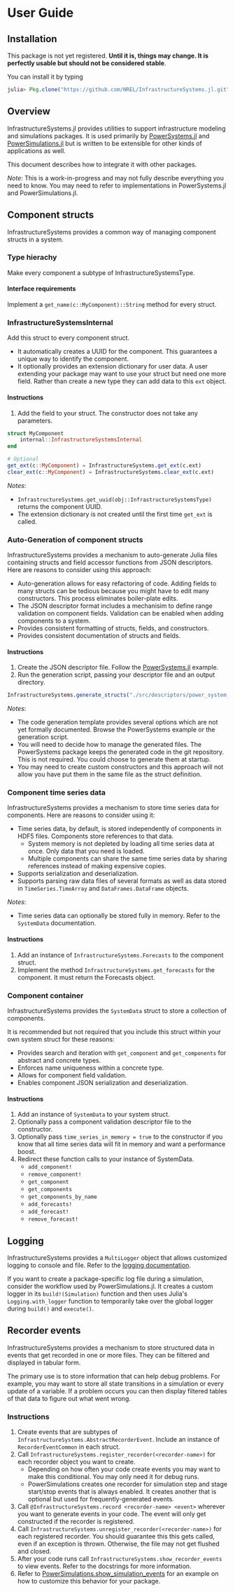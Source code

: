 # User Guide

## Installation

This package is not yet registered. **Until it is, things may change. It is perfectly
usable but should not be considered stable**.

You can install it by typing

```julia
julia> Pkg.clone("https://github.com/NREL/InfrastructureSystems.jl.git")
```

## Overview

InfrastructureSystems.jl provides utilities to support infrastructure modeling
and simulations packages.  It is used primarily by
[PowerSystems.jl](https://github.com/NREL-SIIP/PowerSystems.jl) and
[PowerSimulations.jl](https://github.com/NREL-SIIP/PowerSimulations.jl) but is
written to be extensible for other kinds of applications as well.

This document describes how to integrate it with other packages.

*Note*: This is a work-in-progress and may not fully describe everything you
need to know. You may need to refer to implementations in PowerSystems.jl and
PowerSimulations.jl.

## Component structs
InfrastructureSystems provides a common way of managing component structs in a
system.

### Type hierachy
Make every component a subtype of InfrastructureSystemsType.

#### Interface requirements
Implement a `get_name(c::MyComponent)::String` method for every struct.

### InfrastructureSystemsInternal
Add this struct to every component struct.

- It automatically creates a UUID for the component. This guarantees a unique
  way to identify the component.
- It optionally provides an extension dictionary for user data. A user
  extending your package may want to use your struct but need one more field.
  Rather than create a new type they can add data to this `ext` object.

#### Instructions

1. Add the field to your struct. The constructor does not take any parameters.
```julia
struct MyComponent
    internal::InfrastructureSystemsInternal
end

# Optional
get_ext(c::MyComponent) = InfrastructureSystems.get_ext(c.ext)
clear_ext(c::MyComponent) = InfrastructureSystems.clear_ext(c.ext)
```

*Notes*:
- `InfrastructureSystems.get_uuid(obj::InfrastructureSystemsType)` returns the
  component UUID.
- The extension dictionary is not created until the first time `get_ext` is
  called.

### Auto-Generation of component structs
InfrastructureSystems provides a mechanism to auto-generate Julia files
containing structs and field accessor functions from JSON descriptors. Here are
reasons to consider using this approach:

- Auto-generation allows for easy refactoring of code. Adding fields
  to many structs can be tedious because you might have to edit many
  constructors. This process eliminates boiler-plate edits.
- The JSON descriptor format includes a mechanisim to define range validation
  on component fields. Validation can be enabled when adding components to a
  system.
- Provides consistent formatting of structs, fields, and constructors.
- Provides consistent documentation of structs and fields.

#### Instructions

1. Create the JSON descriptor file. Follow the
   [PowerSystems.jl](https://github.com/NREL-SIIP/PowerSystems.jl/blob/master/src/descriptors/power_system_structs.json)
   example.
2. Run the generation script, passing your descriptor file and an output
   directory.

```julia
InfrastructureSystems.generate_structs("./src/descriptors/power_system_structs.json", "./src/models/generated")
```

*Notes*:
- The code generation template provides several options which are not yet
  formally documented. Browse the PowerSystems example or the generation script.
- You will need to decide how to manage the generated files. The PowerSystems
  package keeps the generated code in the git repository. This is not required.
  You could choose to generate them at startup.
- You may need to create custom constructors and this approach will not allow
  you have put them in the same file as the struct definition.

### Component time series data
InfrastructureSystems provides a mechanism to store time series data for
components. Here are reasons to consider using it:

- Time series data, by default, is stored independently of components in HDF5
  files. Components store references to that data.
  - System memory is not depleted by loading all time series data at once. Only
    data that you need is loaded.
  - Multiple components can share the same time series data by sharing
    references instead of making expensive copies.
- Supports serialization and deserialization.
- Supports parsing raw data files of several formats as well as data stored in
  `TimeSeries.TimeArray` and `DataFrames.DataFrame` objects.

*Notes*:
- Time series data can optionally be stored fully in memory. Refer to the
  `SystemData` documentation.

#### Instructions

1. Add an instance of `InfrastructureSystems.Forecasts` to the component struct.
2. Implement the method `InfrastructureSystems.get_forecasts` for the
   component. It must return the Forecasts object.

### Component container
InfrastructureSystems provides the `SystemData` struct to store a collection of
components.

It is recommended but not required that you include this struct within your own
  system struct for these reasons:

- Provides search and iteration with `get_component` and `get_components` for
  abstract and concrete types.
- Enforces name uniqueness within a concrete type.
- Allows for component field validation.
- Enables component JSON serialization and deserialization.

#### Instructions

1. Add an instance of `SystemData` to your system struct.
2. Optionally pass a component validation descriptor file to the constructor.
3. Optionally pass `time_series_in_memory = true` to the constructor if you
   know that all time series data will fit in memory and want a performance
   boost.
4. Redirect these function calls to your instance of SystemData.
   * `add_component!`
   * `remove_component!`
   * `get_component`
   * `get_components`
   * `get_components_by_name`
   * `add_forecasts!`
   * `add_forecast!`
   * `remove_forecast!`


## Logging
InfrastructureSystems provides a `MultiLogger` object that allows customized
logging to console and file. Refer to the [logging
documentation](./logging.md).

If you want to create a package-specific log file during a simulation, consider
the workflow used by PowerSimulations.jl. It creates a custom logger in its
`build!(Simulation)` function and then uses Julia's `Logging.with_logger`
function to temporarily take over the global logger during `build()` and
`execute()`.

## Recorder events
InfrastructureSystems provides a mechanism to store structured data in events
that get recorded in one or more files. They can be filtered and displayed in
tabular form.

The primary use is to store information that can help debug problems.  For
example, you may want to store all state transitions in a simulation or every
update of a variable.  If a problem occurs you can then display filtered tables
of that data to figure out what went wrong.

### Instructions
1. Create events that are subtypes of
   `InfrastructureSystems.AbstractRecorderEvent`. Include an instance of
   `RecorderEventCommon` in each struct.
2. Call `InfrastructureSystems.register_recorder(<recorder-name>)` for
   each recorder object you want to create.
   - Depending on how often your code create events you may want to make this
     conditional. You may only need it for debug runs.
   - PowerSimulations creates one recorder for simulation step and stage
     start/stop events that is always enabled. It creates another that is
     optional but used for frequently-generated events.
3. Call `@InfrastructureSystems.record <recorder-name> <event>` wherever you
   want to generate events in your code. The event will only get constructed if
   the recorder is registered.
4. Call `InfrastructureSystems.unregister_recorder(<recorder-name>)` for each
   registered recorder. You should guarantee this this gets called, even if an
   exception is thrown.  Otherwise, the file may not get flushed and closed.
5. After your code runs call `InfrastructureSystems.show_recorder_events` to
   view events.  Refer to the docstrings for more information.
6. Refer to
   [PowerSimulations.show_simulation_events](https://nrel-siip.github.io/PowerSimulations.jl/latest/api/PowerSimulations/#PowerSimulations.show_simulation_events-Union{Tuple{T},%20Tuple{Type{T},AbstractString},%20Tuple{Type{T},AbstractString,Union{Nothing,%20Function}}}%20where%20T%3C:InfrastructureSystems.AbstractRecorderEvent)
   for an example on how to customize this behavior for your package.

